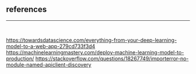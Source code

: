 ## references
<hr>
<br>

https://towardsdatascience.com/everything-from-your-deep-learning-model-to-a-web-app-279cd733f3d4
https://machinelearningmastery.com/deploy-machine-learning-model-to-production/
https://stackoverflow.com/questions/18267749/importerror-no-module-named-apiclient-discovery
